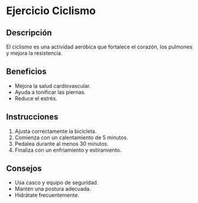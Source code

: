 # Ejercicio Ciclismo

## Descripción
El ciclismo es una actividad aeróbica que fortalece el corazón, los pulmones y mejora la resistencia.

## Beneficios
- Mejora la salud cardiovascular.
- Ayuda a tonificar las piernas.
- Reduce el estrés.


## Instrucciones
1. Ajusta correctamente la bicicleta.
2. Comienza con un calentamiento de 5 minutos.
3. Pedalea durante al menos 30 minutos.
4. Finaliza con un enfriamiento y estiramiento.


## Consejos
- Usa casco y equipo de seguridad.
- Mantén una postura adecuada.
- Hidrátate frecuentemente.
